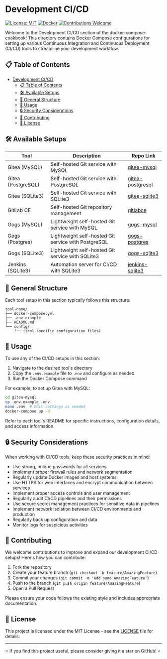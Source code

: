 # Development CI/CD

[![License: MIT](https://img.shields.io/badge/License-MIT-yellow.svg)](https://opensource.org/licenses/MIT)
[![Docker](https://img.shields.io/badge/Docker-Powered-blue.svg)](https://www.docker.com/)
[![Contributions Welcome](https://img.shields.io/badge/Contributions-Welcome-brightgreen.svg)](CONTRIBUTING.md)

Welcome to the Development CI/CD section of the docker-compose-cookbook! This directory contains Docker Compose configurations for setting up various Continuous Integration and Continuous Deployment (CI/CD) tools to streamline your development workflow.

## 📋 Table of Contents

- [Development CI/CD](#development-cicd)
  - [📋 Table of Contents](#-table-of-contents)
  - [🛠 Available Setups](#-available-setups)
  - [📁 General Structure](#-general-structure)
  - [🚀 Usage](#-usage)
  - [🔒 Security Considerations](#-security-considerations)
  - [🤝 Contributing](#-contributing)
  - [📄 License](#-license)

## 🛠 Available Setups

| Tool               | Description                                         | Repo Link                                                                                                              |
| ------------------ | --------------------------------------------------- | ---------------------------------------------------------------------------------------------------------------------- |
| Gitea (MySQL)      | Self-hosted Git service with MySQL                  | [gitea-mysql](https://github.com/vintagedon/docker-compose-cookbook/tree/main/development-ci-cd/gitea-mysql)           |
| Gitea (PostgreSQL) | Self-hosted Git service with PostgreSQL             | [gitea-postgresql](https://github.com/vintagedon/docker-compose-cookbook/tree/main/development-ci-cd/gitea-postgresql) |
| Gitea (SQLite3)    | Self-hosted Git service with SQLite3                | [gitea-sqlite3](https://github.com/vintagedon/docker-compose-cookbook/tree/main/development-ci-cd/gitea-sqlite3)       |
| GitLab CE          | Self-hosted Git repository management               | [gitlabce](https://github.com/vintagedon/docker-compose-cookbook/tree/main/development-ci-cd/gitlabce)                 |
| Gogs (MySQL)       | Lightweight self-hosted Git service with MySQL      | [gogs-mysql](https://github.com/vintagedon/docker-compose-cookbook/tree/main/development-ci-cd/gogs-mysql)             |
| Gogs (Postgres)    | Lightweight self-hosted Git service with PostgreSQL | [gogs-postgres](https://github.com/vintagedon/docker-compose-cookbook/tree/main/development-ci-cd/gogs-postgres)       |
| Gogs (SQLite3)     | Lightweight self-hosted Git service with SQLite3    | [gogs-sqlite3](https://github.com/vintagedon/docker-compose-cookbook/tree/main/development-ci-cd/gogs-sqlite3)         |
| Jenkins (SQLite3)  | Automation server for CI/CD with SQLite3            | [jenkins-sqlite3](https://github.com/vintagedon/docker-compose-cookbook/tree/main/development-ci-cd/jenkins-sqlite3)   |

## 📁 General Structure

Each tool setup in this section typically follows this structure:

```
tool-name/
├── docker-compose.yml
├── .env.example
├── README.md
└── config/
    └── (tool-specific configuration files)
```

## 🚀 Usage

To use any of the CI/CD setups in this section:

1. Navigate to the desired tool's directory
2. Copy the `.env.example` file to `.env` and configure as needed
3. Run the Docker Compose command

For example, to set up Gitea with MySQL:

```bash
cd gitea-mysql
cp .env.example .env
nano .env  # Edit settings as needed
docker-compose up -d
```

Refer to each tool's README for specific instructions, configuration details, and access information.

## 🔒 Security Considerations

When working with CI/CD tools, keep these security practices in mind:

- Use strong, unique passwords for all services
- Implement proper firewall rules and network segmentation
- Regularly update Docker images and host systems
- Use HTTPS for web interfaces and encrypt communication between services
- Implement proper access controls and user management
- Regularly audit CI/CD pipelines and their permissions
- Use secure secret management practices for sensitive data in pipelines
- Implement network isolation between CI/CD environments and production
- Regularly back up configuration and data
- Monitor logs for suspicious activities

## 🤝 Contributing

We welcome contributions to improve and expand our development CI/CD setups! Here's how you can contribute:

1. Fork the repository
2. Create your feature branch (`git checkout -b feature/AmazingFeature`)
3. Commit your changes (`git commit -m 'Add some AmazingFeature'`)
4. Push to the branch (`git push origin feature/AmazingFeature`)
5. Open a Pull Request

Please ensure your code follows the existing style and includes appropriate documentation.

## 📄 License

This project is licensed under the MIT License - see the [LICENSE](https://github.com/vintagedon/docker-compose-cookbook/blob/main/LICENSE) file for details.

---

⭐️ If you find this project useful, please consider giving it a star on GitHub! ⭐️
